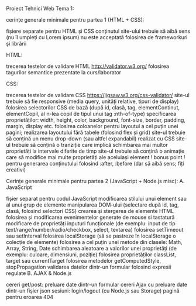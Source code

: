 Proiect Tehnici Web 
Tema 1:

cerințe generale minimale pentru partea 1 (HTML + CSS):

fișiere separate pentru HTML și CSS
conținutul site-ului trebuie să aibă sens (nu îl umpleți cu Lorem ipsum)
nu este acceptată folosirea de frameworkuri și librării

HTML:

trecerea testelor de validare HTML http://validator.w3.org/
folosirea tagurilor semantice prezentate la curs/laborator

CSS:

trecerea testelor de validare CSS https://jigsaw.w3.org/css-validator/
site-ul trebuie să fie responsive (media query, unități relative, tipuri de display)
folosirea selectorilor CSS de bază (după id, clasă, tag, elementContinut, elementCopil, al n-lea copil de tipul unui tag :nth-of-type)
specificarea proprietăților: width, height, color, background, font-size, border, padding, margin, display etc.
folosirea coloanelor pentru layoutul a cel puțin unei pagini; realizarea layoutului fără tabele (folosind flex și grid)
site-ul trebuie să conțină un menu drop-down (sau altfel expandabil) realizat cu CSS
site-ul trebuie să conțină o tranziție care implică schimbarea mai multor proprietăți la intervale diferite de timp
site-ul trebuie să conțină o animație care să modifice mai multe proprietăți ale aceluiași element
! bonus point ! pentru generarea conținutului folosind :after, :before (dar să aibă sens; fiți creativi)

Cerințe generale minimale pentru partea 2 (JavaScript + Node.js misc):
A. JavaScript

fișier separat pentru codul JavaScript
modificarea stilului unui element sau al unui grup de elemente
manipularea DOM-ului (selectare după id, tag, clasă, folosind selectori CSS)
crearea și stergerea de elemente HTML
folosirea și modificarea evenimentelor generate de mouse si tastatură
modificare de proprietăți
inputuri funcționale (de exemplu: input de tip text/range/number/radio/checkbox, select, textarea)
folosirea setTimeout sau setInterval
folosirea localStorage (să se pastreze în localStorage o colecție de elemente)
folosirea a cel puțin unei metode din clasele: Math, Array, String, Date
schimbarea aleatoare a valorilor unei proprietăți (de exemplu: culoare, dimensiuni, poziție)
folosirea proprietăților classList, target sau currentTarget
folosirea metodelor getComputedStyle, stopPropagation
validarea datelor dintr-un formular folosind expresii regulate
B. AJAX & Node.js

cereri get/post: preluare date dintr-un formular
cereri Ajax cu preluare date dintr-un fișier json
sesiuni: login/logout (cu Node.js sau Storage)
pagină pentru eroarea 404
